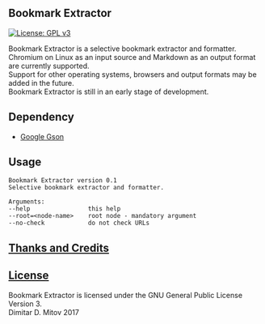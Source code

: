 Bookmark Extractor
--------------------------------------------------------------------------------
[![License: GPL v3](https://img.shields.io/badge/License-GPL%20v3-blue.svg)](./LICENSE.md)

Bookmark Extractor is a selective bookmark extractor and formatter.  
Chromium on Linux as an input source and Markdown as an output format are currently supported.  
Support for other operating systems, browsers and output formats may be added in the future.  
Bookmark Extractor is still in an early stage of development.  

## Dependency
* [Google Gson](https://github.com/google/gson)  

## Usage
```
Bookmark Extractor version 0.1  
Selective bookmark extractor and formatter.  

Arguments:  
--help                this help  
--root=<node-name>    root node - mandatory argument  
--no-check            do not check URLs  
```

## [Thanks and Credits](./CREDITS.md)

## [License](./LICENSE.md)
Bookmark Extractor is licensed under the GNU General Public License Version 3.  
Dimitar D. Mitov 2017  
